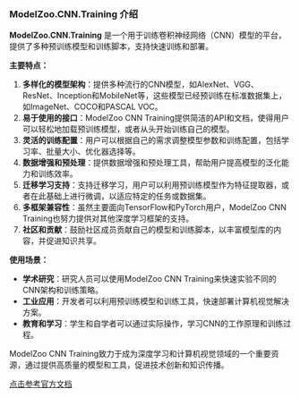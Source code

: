 ### ModelZoo.CNN.Training 介绍

**ModelZoo.CNN.Training** 是一个用于训练卷积神经网络（CNN）模型的平台，提供了多种预训练模型和训练脚本，支持快速训练和部署。

**主要特点：**

1. **多样化的模型架构**：提供多种流行的CNN模型，如AlexNet、VGG、ResNet、Inception和MobileNet等，这些模型已经预训练在标准数据集上，如ImageNet、COCO和PASCAL VOC。
2. **易于使用的接口**：ModelZoo CNN Training提供简洁的API和文档，使得用户可以轻松地加载预训练模型，或者从头开始训练自己的模型。
3. **灵活的训练配置**：用户可以根据自己的需求调整模型参数和训练配置，包括学习率、批量大小、优化器选择等。
4. **数据增强和预处理**：提供数据增强和预处理工具，帮助用户提高模型的泛化能力和训练效率。
5. **迁移学习支持**：支持迁移学习，用户可以利用预训练模型作为特征提取器，或者在此基础上进行微调，以适应特定的任务或数据集。
6. **多框架兼容性**：虽然主要面向TensorFlow和PyTorch用户，ModelZoo CNN Training也努力提供对其他深度学习框架的支持。
7. **社区和贡献**：鼓励社区成员贡献自己的模型和训练脚本，以丰富模型库的内容，并促进知识共享。

**使用场景：**

- **学术研究**：研究人员可以使用ModelZoo CNN Training来快速实验不同的CNN架构和训练策略。
- **工业应用**：开发者可以利用预训练模型和训练工具，快速部署计算机视觉解决方案。
- **教育和学习**：学生和自学者可以通过实际操作，学习CNN的工作原理和训练过程。

ModelZoo CNN Training致力于成为深度学习和计算机视觉领域的一个重要资源，通过提供高质量的模型和工具，促进技术创新和知识传播。

[点击参考官方文档](https://www.hiascend.com/software/modelzoo)